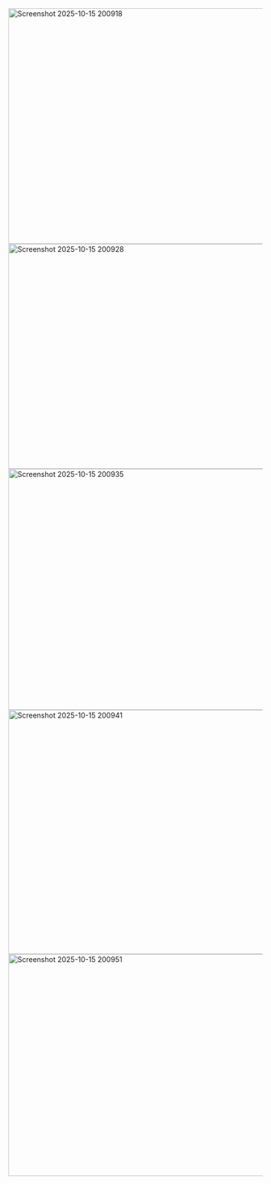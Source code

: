 <img width="1205" height="467" alt="Screenshot 2025-10-15 200918" src="https://github.com/user-attachments/assets/0cab85ea-3db0-4a52-b149-4fee920c5bad" />
<img width="1216" height="446" alt="Screenshot 2025-10-15 200928" src="https://github.com/user-attachments/assets/861c83e1-f7b9-4e9f-b3a2-18447a85d7ac" />
<img width="1127" height="478" alt="Screenshot 2025-10-15 200935" src="https://github.com/user-attachments/assets/36055c95-5863-42e5-b03b-4dbfeeb6458c" />
<img width="1143" height="484" alt="Screenshot 2025-10-15 200941" src="https://github.com/user-attachments/assets/23cb1eb7-5f44-4963-94e4-8947548fa207" />
<img width="1128" height="440" alt="Screenshot 2025-10-15 200951" src="https://github.com/user-attachments/assets/ea8a377c-10cd-4666-af13-529f51f434bf" />
